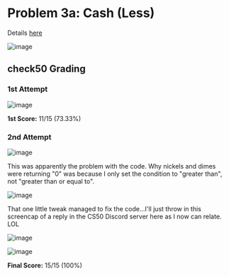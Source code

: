 # Problem 3a: Cash (Less)

Details [here](https://cs50.harvard.edu/x/2022/psets/1/cash/)

![image](https://user-images.githubusercontent.com/101081243/194732449-cf3ac813-aa46-4d85-8ab3-aef4c5f54fa3.png)

## check50 Grading

### 1st Attempt

![image](https://user-images.githubusercontent.com/101081243/194732115-2ccd74ef-f98d-4da9-94cc-1630624e4468.png)

**1st Score:** 11/15 (73.33%)

### 2nd Attempt

![image](https://user-images.githubusercontent.com/101081243/194732198-5556ed41-105a-4276-9864-050239f5cbb9.png)

This was apparently the problem with the code. Why nickels and dimes were returning "0" was because I only set the condition to "greater than", not "greater than or equal to". 

![image](https://user-images.githubusercontent.com/101081243/194732211-3be032cb-92f3-41dd-973d-4185945bbd45.png)

That one little tweak managed to fix the code...I'll just throw in this screencap of a reply in the CS50 Discord server here as I now can relate. LOL

![image](https://user-images.githubusercontent.com/101081243/194732242-7f7f42c9-6758-42d3-99e2-e923e5386d22.png)

![image](https://user-images.githubusercontent.com/101081243/194732182-d0962168-e6d1-4374-a844-964bb0374ed3.png)

**Final Score:** 15/15 (100%)
